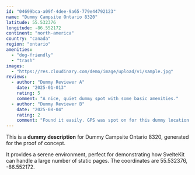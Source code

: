 ```yaml
---
id: "04699bca-a09f-4dee-9a65-779e44792123"
name: "Dummy Campsite Ontario 8320"
latitude: 55.532376
longitude: -86.552172
continent: "north-america"
country: "canada"
region: "ontario"
amenities:
  - "dog-friendly"
  - "trash"
images:
  - "https://res.cloudinary.com/demo/image/upload/v1/sample.jpg"
reviews:
  - author: "Dummy Reviewer A"
    date: "2025-01-013"
    rating: 5
    comment: "A nice, quiet dummy spot with some basic amenities."
  - author: "Dummy Reviewer B"
    date: "2025-08-04"
    rating: 2
    comment: "Found it easily. GPS was spot on for this dummy location."
---
```


This is a **dummy description** for Dummy Campsite Ontario 8320, generated for the proof of concept.

It provides a serene environment, perfect for demonstrating how SvelteKit can handle a large number of static pages. The coordinates are 55.532376, -86.552172.
